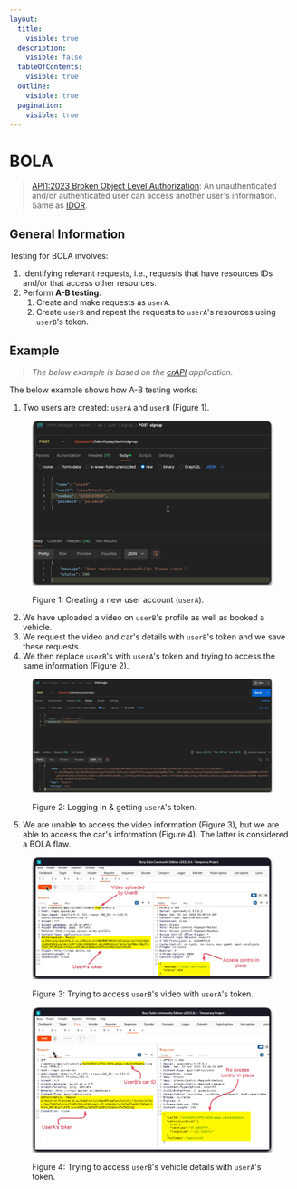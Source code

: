 ```yaml
---
layout:
  title:
    visible: true
  description:
    visible: false
  tableOfContents:
    visible: true
  outline:
    visible: true
  pagination:
    visible: true
---
```


# BOLA

> [API1:2023 Broken Object Level Authorization](https://owasp.org/API-Security/editions/2023/en/0xa1-broken-object-level-authorization/): An unauthenticated and/or authenticated user can access another user's information. Same as [IDOR](https://owasp.org/www-project-web-security-testing-guide/latest/4-Web\_Application\_Security\_Testing/05-Authorization\_Testing/04-Testing\_for\_Insecure\_Direct\_Object\_References).

## General Information

Testing for BOLA involves:

1. Identifying relevant requests, i.e., requests that have resources IDs and/or that access other resources.
2. Perform **A-B testing**:
   1. Create and make requests as `userA`.&#x20;
   2. Create `userB` and repeat the requests to `userA`'s resources using `userB`'s token.

## Example

> _The below example is based on the_ [_crAPI_](https://github.com/OWASP/crAPI) _application._

The below example shows how A-B testing works:

1. Two users are created: `userA` and `userB` (Figure 1).

<figure><img src="../../../../.gitbook/assets/bola_1.png" alt="" width="563"><figcaption><p>Figure 1: Creating a new user account (<code>userA</code>).</p></figcaption></figure>

2. We have uploaded a video on `userB`'s profile as well as booked a vehicle.
3. We request the video and car's details with `userB`'s token and we save these requests.
4. We then replace `userB`'s with `userA`'s token and trying to access the same information (Figure 2).

<figure><img src="../../../../.gitbook/assets/bola_2.png" alt="" width="563"><figcaption><p>Figure 2: Logging in &#x26; getting <code>userA</code>'s token.</p></figcaption></figure>

5. We are unable to access the video information (Figure 3), but we are able to access the car's information (Figure 4). The latter is considered a BOLA flaw.

<figure><img src="../../../../.gitbook/assets/bola_3.png" alt=""><figcaption><p>Figure 3: Trying to access <code>userB</code>'s video with <code>userA</code>'s token.</p></figcaption></figure>

<figure><img src="../../../../.gitbook/assets/bola_4.png" alt=""><figcaption><p>Figure 4: Trying to access <code>userB</code>'s vehicle details with <code>userA</code>'s token.</p></figcaption></figure>
